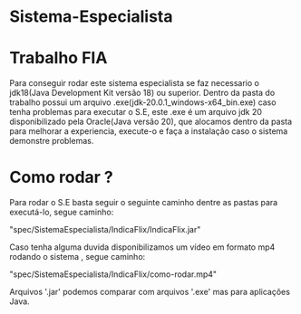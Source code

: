 # Sistema-Especialista
# Trabalho FIA

Para conseguir rodar este sistema especialista se faz necessario o jdk18(Java Development Kit versão 18) ou superior.
Dentro da pasta do trabalho possui um arquivo .exe(jdk-20.0.1_windows-x64_bin.exe) caso tenha problemas para executar o S.E, este .exe é um arquivo jdk 20 disponibilizado pela Oracle(Java versão 20), que alocamos dentro da pasta para melhorar a experiencia, execute-o e faça a instalação caso o sistema demonstre problemas.

# Como rodar ?
Para rodar o S.E basta seguir o seguinte caminho dentre as pastas para executá-lo, segue caminho:

"spec/SistemaEspecialista/IndicaFlix/IndicaFlix.jar"

Caso tenha alguma duvida disponibilizamos um vídeo em formato mp4 rodando o sistema , segue caminho:

"spec/SistemaEspecialista/IndicaFlix/como-rodar.mp4"

Arquivos '.jar' podemos comparar com arquivos '.exe' mas para aplicações Java.
